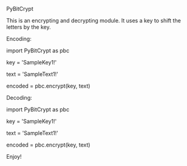 PyBitCrypt



This is an encrypting and decrypting module. 
It uses a key to shift the letters by the key.

Encoding:



import PyBitCrypt as pbc

key = 'SampleKey1!'

text = 'SampleText1!'

encoded = pbc.encrypt(key, text)



Decoding:



import PyBitCrypt as pbc

key = 'SampleKey1!'

text = 'SampleText1!'

encoded = pbc.encrypt(key, text)






Enjoy!